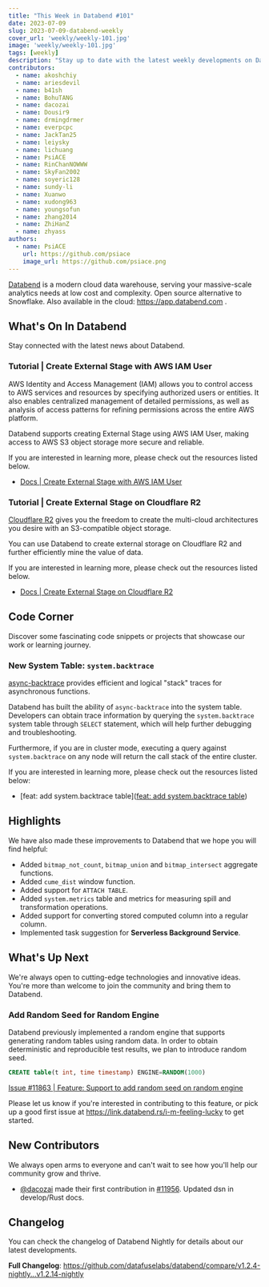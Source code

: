 ```yaml
---
title: "This Week in Databend #101"
date: 2023-07-09
slug: 2023-07-09-databend-weekly
cover_url: 'weekly/weekly-101.jpg'
image: 'weekly/weekly-101.jpg'
tags: [weekly]
description: "Stay up to date with the latest weekly developments on Databend!"
contributors:
  - name: akoshchiy
  - name: ariesdevil
  - name: b41sh
  - name: BohuTANG
  - name: dacozai
  - name: Dousir9
  - name: drmingdrmer
  - name: everpcpc
  - name: JackTan25
  - name: leiysky
  - name: lichuang
  - name: PsiACE
  - name: RinChanNOWWW
  - name: SkyFan2002
  - name: soyeric128
  - name: sundy-li
  - name: Xuanwo
  - name: xudong963
  - name: youngsofun
  - name: zhang2014
  - name: ZhiHanZ
  - name: zhyass
authors:
  - name: PsiACE
    url: https://github.com/psiace
    image_url: https://github.com/psiace.png
---
```


[Databend](https://github.com/datafuselabs/databend) is a modern cloud data warehouse, serving your massive-scale analytics needs at low cost and complexity. Open source alternative to Snowflake. Also available in the cloud: <https://app.databend.com> .

## What's On In Databend

Stay connected with the latest news about Databend.

### Tutorial | Create External Stage with AWS IAM User

AWS Identity and Access Management (IAM) allows you to control access to AWS services and resources by specifying authorized users or entities. It also enables centralized management of detailed permissions, as well as analysis of access patterns for refining permissions across the entire AWS platform.

Databend supports creating External Stage using AWS IAM User, making access to AWS S3 object storage more secure and reliable.

If you are interested in learning more, please check out the resources listed below.

- [Docs | Create External Stage with AWS IAM User](/doc/sql-commands/ddl/stage/ddl-create-stage#example-3-create-external-stage-with-aws-iam-user)

### Tutorial | Create External Stage on Cloudflare R2

[Cloudflare R2](https://www.cloudflare.com/products/r2/) gives you the freedom to create the multi-cloud architectures you desire with an S3-compatible object storage.

You can use Databend to create external storage on Cloudflare R2 and further efficiently mine the value of data.

If you are interested in learning more, please check out the resources listed below.

- [Docs | Create External Stage on Cloudflare R2](/doc/sql-commands/ddl/stage/ddl-create-stage#example-4-create-external-stage-on-cloudflare-r2)

## Code Corner

Discover some fascinating code snippets or projects that showcase our work or learning journey.

### New System Table: `system.backtrace`

[async-backtrace](https://github.com/tokio-rs/async-backtrace) provides efficient and logical "stack" traces for asynchronous functions.

Databend has built the ability of `async-backtrace` into the system table. Developers can obtain trace information by querying the `system.backtrace` system table through `SELECT` statement, which will help further debugging and troubleshooting.

Furthermore, if you are in cluster mode, executing a query against `system.backtrace` on any node will return the call stack of the entire cluster.

If you are interested in learning more, please check out the resources listed below:

- [feat: add system.backtrace table]([feat: add system.backtrace table](https://github.com/datafuselabs/databend/pull/12024))

## Highlights

We have also made these improvements to Databend that we hope you will find helpful:

- Added `bitmap_not_count`, `bitmap_union` and `bitmap_intersect` aggregate functions.
- Added `cume_dist` window function.
- Added support for `ATTACH TABLE`.
- Added `system.metrics` table and metrics for measuring spill and transformation operations.
- Added support for converting stored computed column into a regular column.
- Implemented task suggestion for **Serverless Background Service**.

## What's Up Next

We're always open to cutting-edge technologies and innovative ideas. You're more than welcome to join the community and bring them to Databend.

### Add Random Seed for Random Engine

Databend previously implemented a random engine that supports generating random tables using random data. In order to obtain deterministic and reproducible test results, we plan to introduce random seed.

```SQL
CREATE table(t int, time timestamp) ENGINE=RANDOM(1000)
```

[Issue #11863 | Feature: Support to add random seed on random engine](https://github.com/datafuselabs/databend/issues/11863)

Please let us know if you're interested in contributing to this feature, or pick up a good first issue at <https://link.databend.rs/i-m-feeling-lucky> to get started.

## New Contributors

We always open arms to everyone and can't wait to see how you'll help our community grow and thrive.

* [@dacozai](https://github.com/dacozai) made their first contribution in [#11956](https://github.com/datafuselabs/databend/pull/11956). Updated dsn in develop/Rust docs.

## Changelog

You can check the changelog of Databend Nightly for details about our latest developments.

**Full Changelog**: <https://github.com/datafuselabs/databend/compare/v1.2.4-nightly...v1.2.14-nightly>
